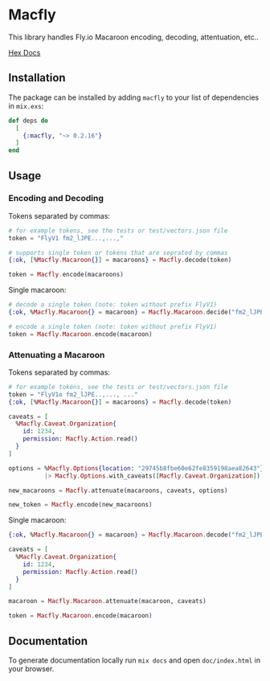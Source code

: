 # Macfly

This library handles Fly.io Macaroon encoding, decoding, attentuation, etc..

[Hex Docs](https://hexdocs.pm/macfly/)

## Installation

The package can be installed by adding `macfly` to your list of dependencies in `mix.exs`:

```elixir
def deps do
  [
    {:macfly, "~> 0.2.16"}
  ]
end
```

## Usage

### Encoding and Decoding

Tokens separated by commas:

```elixir
# for example tokens, see the tests or test/vectors.json file
token = "FlyV1 fm2_lJPE...,...,"

# supports single token or tokens that are seprated by commas
{:ok, [%Macfly.Macaroon{}] = macaroons} = Macfly.decode(token)

token = Macfly.encode(macaroons)
```

Single macaroon:

```elixir
# decode a single token (note: token without prefix FlyV1)
{:ok, %Macfly.Macaroon{} = macaroon} = Macfly.Macaroon.decide("fm2_lJPE...")

# encode a single token (note: token without prefix FlyV1)
token = Macfly.Macaroon.encode(macaroon)
```

### Attenuating a Macaroon

Tokens separated by commas:

```elixir
# for example tokens, see the tests or test/vectors.json file
token = "FlyV1o fm2_lJPE..,..., ..."
{:ok, [%Macfly.Macaroon{}] = macaroons} = Macfly.decode(token)

caveats = [
  %Macfly.Caveat.Organization{
    id: 1234,
    permission: Macfly.Action.read()
  }
]

options = %Macfly.Options{location: "29745b8fbe60e62fe8359198aea82643"}
          |> Macfly.Options.with_caveats([Macfly.Caveat.Organization])

new_macaroons = Macfly.attenuate(macaroons, caveats, options)

new_token = Macfly.encode(new_macaroons)
```

Single macaroon:

```elixir
{:ok, %Macfly.Macaroon{} = macaroon} = Macfly.Macaroon.decode("fm2_lJPE...")

caveats = [
  %Macfly.Caveat.Organization{
    id: 1234,
    permission: Macfly.Action.read()
  }
]

macaroon = Macfly.Macaroon.attenuate(macaroon, caveats)

token = Macfly.Macaroon.encode(macaroon)
```

## Documentation

To generate documentation locally run `mix docs` and open `doc/index.html` in your browser.
